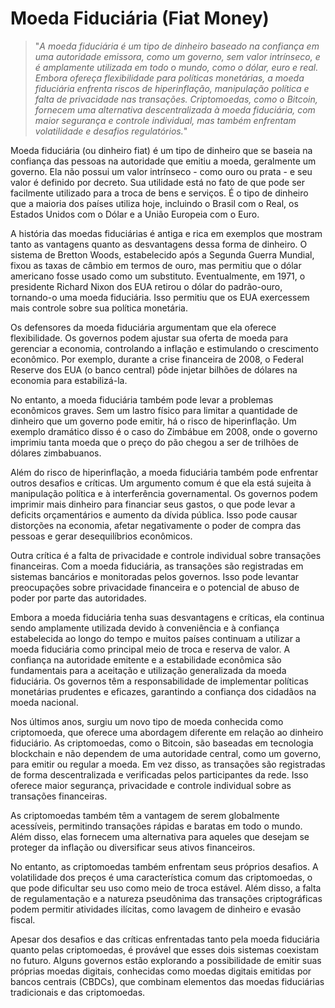 # Moeda Fiduciária (Fiat Money)

>"*A moeda fiduciária é um tipo de dinheiro baseado na confiança em uma autoridade emissora, como um governo, sem valor intrínseco, e é amplamente utilizada em todo o mundo, como o dólar, euro e real. Embora ofereça flexibilidade para políticas monetárias, a moeda fiduciária enfrenta riscos de hiperinflação, manipulação política e falta de privacidade nas transações. Criptomoedas, como o Bitcoin, fornecem uma alternativa descentralizada à moeda fiduciária, com maior segurança e controle individual, mas também enfrentam volatilidade e desafios regulatórios.*"

Moeda fiduciária (ou dinheiro fiat) é um tipo de dinheiro que se baseia na confiança das pessoas na autoridade que emitiu a moeda, geralmente um governo. Ela não possui um valor intrínseco - como ouro ou prata - e seu valor é definido por decreto. Sua utilidade está no fato de que pode ser facilmente utilizado para a troca de bens e serviços. É o tipo de dinheiro que a maioria dos países utiliza hoje, incluindo o Brasil com o Real, os Estados Unidos com o Dólar e a União Europeia com o Euro.

A história das moedas fiduciárias é antiga e rica em exemplos que mostram tanto as vantagens quanto as desvantagens dessa forma de dinheiro. O sistema de Bretton Woods, estabelecido após a Segunda Guerra Mundial, fixou as taxas de câmbio em termos de ouro, mas permitiu que o dólar americano fosse usado como um substituto. Eventualmente, em 1971, o presidente Richard Nixon dos EUA retirou o dólar do padrão-ouro, tornando-o uma moeda fiduciária. Isso permitiu que os EUA exercessem mais controle sobre sua política monetária.

Os defensores da moeda fiduciária argumentam que ela oferece flexibilidade. Os governos podem ajustar sua oferta de moeda para gerenciar a economia, controlando a inflação e estimulando o crescimento econômico. Por exemplo, durante a crise financeira de 2008, o Federal Reserve dos EUA (o banco central) pôde injetar bilhões de dólares na economia para estabilizá-la.

No entanto, a moeda fiduciária também pode levar a problemas econômicos graves. Sem um lastro físico para limitar a quantidade de dinheiro que um governo pode emitir, há o risco de hiperinflação. Um exemplo dramático disso é o caso do Zimbábue em 2008, onde o governo imprimiu tanta moeda que o preço do pão chegou a ser de trilhões de dólares zimbabuanos.

Além do risco de hiperinflação, a moeda fiduciária também pode enfrentar outros desafios e críticas. Um argumento comum é que ela está sujeita à manipulação política e à interferência governamental. Os governos podem imprimir mais dinheiro para financiar seus gastos, o que pode levar a deficits orçamentários e aumento da dívida pública. Isso pode causar distorções na economia, afetar negativamente o poder de compra das pessoas e gerar desequilíbrios econômicos.

Outra crítica é a falta de privacidade e controle individual sobre transações financeiras. Com a moeda fiduciária, as transações são registradas em sistemas bancários e monitoradas pelos governos. Isso pode levantar preocupações sobre privacidade financeira e o potencial de abuso de poder por parte das autoridades.

Embora a moeda fiduciária tenha suas desvantagens e críticas, ela continua sendo amplamente utilizada devido à conveniência e à confiança estabelecida ao longo do tempo e muitos países continuam a utilizar a moeda fiduciária como principal meio de troca e reserva de valor. A confiança na autoridade emitente e a estabilidade econômica são fundamentais para a aceitação e utilização generalizada da moeda fiduciária. Os governos têm a responsabilidade de implementar políticas monetárias prudentes e eficazes, garantindo a confiança dos cidadãos na moeda nacional.

Nos últimos anos, surgiu um novo tipo de moeda conhecida como criptomoeda, que oferece uma abordagem diferente em relação ao dinheiro fiduciário. As criptomoedas, como o Bitcoin, são baseadas em tecnologia blockchain e não dependem de uma autoridade central, como um governo, para emitir ou regular a moeda. Em vez disso, as transações são registradas de forma descentralizada e verificadas pelos participantes da rede. Isso oferece maior segurança, privacidade e controle individual sobre as transações financeiras.

As criptomoedas também têm a vantagem de serem globalmente acessíveis, permitindo transações rápidas e baratas em todo o mundo. Além disso, elas fornecem uma alternativa para aqueles que desejam se proteger da inflação ou diversificar seus ativos financeiros.

No entanto, as criptomoedas também enfrentam seus próprios desafios. A volatilidade dos preços é uma característica comum das criptomoedas, o que pode dificultar seu uso como meio de troca estável. Além disso, a falta de regulamentação e a natureza pseudônima das transações criptográficas podem permitir atividades ilícitas, como lavagem de dinheiro e evasão fiscal.

Apesar dos desafios e das críticas enfrentadas tanto pela moeda fiduciária quanto pelas criptomoedas, é provável que esses dois sistemas coexistam no futuro. Alguns governos estão explorando a possibilidade de emitir suas próprias moedas digitais, conhecidas como moedas digitais emitidas por bancos centrais (CBDCs), que combinam elementos das moedas fiduciárias tradicionais e das criptomoedas.